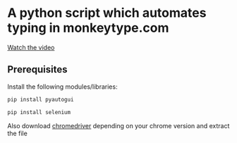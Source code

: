 # A python script which automates typing in monkeytype.com
[Watch the video](https://drive.google.com/file/d/15BAwGxfPneODDf97iK7KOQNYoplyhbm4/view?usp=sharing)
## Prerequisites
Install the following modules/libraries: 
```bash
pip install pyautogui
```
```bash
pip install selenium
```
Also download [chromedriver](https://chromedriver.chromium.org/downloads) depending on your chrome version and extract the file 
